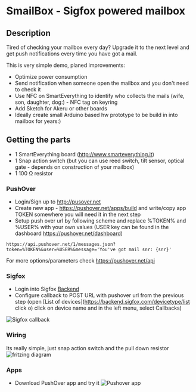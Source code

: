 # SmailBox - Sigfox powered mailbox

## Description
Tired of checking your mailbox every day? Upgrade it to the next level and get push notifications every time you have got a mail.

This is very simple demo, planed improvements:
- Optimize power consumption
- Send notification when someone open the mailbox and you don't need to check it
- Use NFC on SmartEverything to identify who collects the mails (wife, son, daughter, dog:) - NFC tag on keyring
- Add Sketch for Akeru or other boards 
- Ideally create small Arduino based hw prototype to be build in into mailbox for years:)

## Getting the parts
- 1 SmartEverything board (http://www.smarteverything.it)
- 1 Snap action switch (but you can use reed switch, tilt sensor, optical gate - depends on construction of your mailbox)
- 1 100 Ω resistor


### PushOver
- Login/Sign up to http://pusover.net
- Create new app - https://pushover.net/apps/build and write/copy app TOKEN somewhere you will need it in the next step
- Setup push over url by following scheme and replace %TOKEN% and %USER% with your own values (USER key can be found in the dashboard https://pushover.net/dashboard)
```
https://api.pushover.net/1/messages.json?token=%TOKEN%&user=%USER%&message='You've got mail snr: {snr}'
```
For more options/parameters check https://pushover.net/api

### Sigfox
-  Login into Sigfox [Backend](https://backend.sigfox.com)
-  Configure callback to POST URL with pushover url from the previous step
(open [List of devices](https://backend.sigfox.com/devicetype/list click o) click on device name and in the left menu, select Callbacks)

![Sigfox callback](https://cloud.githubusercontent.com/assets/9611327/16817305/80c1707a-4942-11e6-87d0-3fc3f9815a33.png)

### Wiring
Its really simple, just snap action switch and the pull down resistor
![fritzing diagram](https://cloud.githubusercontent.com/assets/9611327/16817309/8779244e-4942-11e6-9e4e-41f5b9b87b8f.png)

### Apps
- Download PushOver app and try it
![Pushover app](https://cloud.githubusercontent.com/assets/9611327/16881819/3b48a92a-4abc-11e6-9999-676b986881a8.png)
